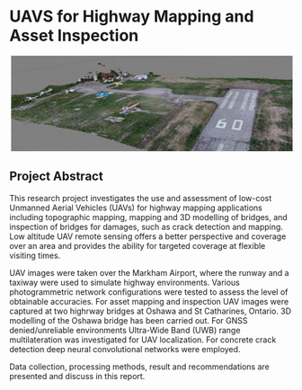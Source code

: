 # UAVS for Highway Mapping and Asset Inspection

![Markham Airport Point Cloud](/Graduate/UAVsforHighwayMappingandAssetInspection/images/markamPointCloud.PNG)

## Project Abstract
This research project investigates the use and assessment of low-cost Unmanned Aerial Vehicles (UAVs) for highway mapping applications including topographic mapping, mapping and 3D modelling of bridges, and inspection of bridges for damages, such as crack detection and mapping. Low altitude UAV remote sensing offers a better perspective and coverage over an area and provides the ability for targeted coverage at flexible visiting times.

UAV images were taken over the Markham Airport, where the runway and a taxiway were used to simulate highway environments. Various photogrammetric network configurations were tested to assess the level of obtainable accuracies. For asset mapping and inspection UAV images were captured at two highrway bridges at Oshawa and St Catharines, Ontario. 3D modelling of the Oshawa bridge has been carried out. For GNSS denied/unreliable environments Ultra-Wide Band (UWB) range multilateration was investigated for UAV localization. For concrete crack detection deep neural convolutional networks were employed.

Data collection, processing methods, result and recommendations are presented and discuss in this report.

